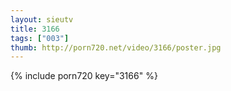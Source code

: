 ```yaml
--- 
layout: sieutv
title: 3166
tags: ["003"]
thumb: http://porn720.net/video/3166/poster.jpg
---
```

{% include porn720 key="3166" %} 
